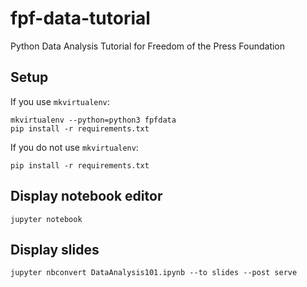 # fpf-data-tutorial
Python Data Analysis Tutorial for Freedom of the Press Foundation

## Setup

If you use `mkvirtualenv`:

```
mkvirtualenv --python=python3 fpfdata
pip install -r requirements.txt
```

If you do not use `mkvirtualenv`:

```
pip install -r requirements.txt
```

## Display notebook editor

```
jupyter notebook
```

## Display slides

```
jupyter nbconvert DataAnalysis101.ipynb --to slides --post serve
```
